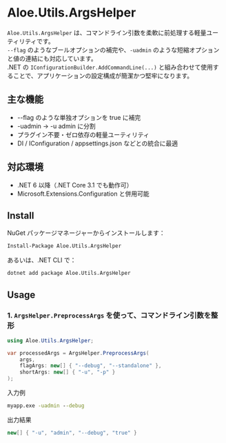 # Aloe.Utils.ArgsHelper

`Aloe.Utils.ArgsHelper` は、コマンドライン引数を柔軟に前処理する軽量ユーティリティです。  
`--flag` のようなブールオプションの補完や、`-uadmin` のような短縮オプションと値の連結にも対応しています。  
.NET の `IConfigurationBuilder.AddCommandLine(...)` と組み合わせて使用することで、アプリケーションの設定構成が簡潔かつ堅牢になります。

## 主な機能

* --flag のような単独オプションを true に補完
* -uadmin → -u admin に分割
* プラグイン不要・ゼロ依存の軽量ユーティリティ
* DI / IConfiguration / appsettings.json などとの統合に最適

## 対応環境

* .NET 6 以降（.NET Core 3.1 でも動作可）
* Microsoft.Extensions.Configuration と併用可能

## Install

NuGet パッケージマネージャーからインストールします：

```cmd
Install-Package Aloe.Utils.ArgsHelper
```

あるいは、.NET CLI で：

```cmd
dotnet add package Aloe.Utils.ArgsHelper
```

## Usage

### 1. `ArgsHelper.PreprocessArgs` を使って、コマンドライン引数を整形

```csharp
using Aloe.Utils.ArgsHelper;

var processedArgs = ArgsHelper.PreprocessArgs(
    args,
    flagArgs: new[] { "--debug", "--standalone" },
    shortArgs: new[] { "-u", "-p" }
);
```

入力例

```cmd
myapp.exe -uadmin --debug
```

出力結果

```csharp
new[] { "-u", "admin", "--debug", "true" }
```

